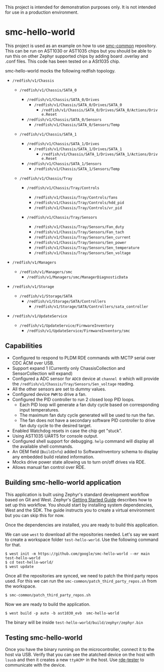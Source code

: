 This project is intended for demonstration purposes only. It is not intended for
use in a production environment.

# smc-hello-world

This project is used as an example on how to use
[smc-common](https://github.com/google/smc-common) repository. This can be run
on AST1030 or AST1035 chips but you should be able to run this on other Zephyr
supported chips by adding board .overlay and .conf files. This code has been
tested on a ASt1035 chip.

smc-hello-world mocks the following redfish topology.

-   `/redfish/v1/Chassis`

    -   `/redfish/v1/Chassis/SATA_0`

        -   `/redfish/v1/Chassis/SATA_0/Drives`
            -   `/redfish/v1/Chassis/SATA_0/Drives/SATA_0`
                -   `/redfish/v1/Chassis/SATA_0/Drives/SATA_0/Actions/Drive.Reset`
        -   `/redfish/v1/Chassis/SATA_0/Sensors`
            -   `/redfish/v1/Chassis/SATA_0/Sensors/Temp`

    -   `/redfish/v1/Chassis/SATA_1`

        -   `/redfish/v1/Chassis/SATA_1/Drives`
            -   `/redfish/v1/Chassis/SATA_1/Drives/SATA_1`
                -   `/redfish/v1/Chassis/SATA_1/Drives/SATA_1/Actions/Drive.Reset`
        -   `/redfish/v1/Chassis/SATA_1/Sensors`
            -   `/redfish/v1/Chassis/SATA_1/Sensors/Temp`

    -   `/redfish/v1/Chassis/Tray`

        -   `/redfish/v1/Chassis/Tray/Controls`

            -   `/redfish/v1/Chassis/Tray/Controls/fans`
            -   `/redfish/v1/Chassis/Tray/Controls/hdd_pid`
            -   `/redfish/v1/Chassis/Tray/Controls/vr_pid`

        -   `/redfish/v1/Chassis/Tray/Sensors`

            -   `/redfish/v1/Chassis/Tray/Sensors/Fan_duty`
            -   `/redfish/v1/Chassis/Tray/Sensors/Fan_tach`
            -   `/redfish/v1/Chassis/Tray/Sensors/Sen_current`
            -   `/redfish/v1/Chassis/Tray/Sensors/Sen_power`
            -   `/redfish/v1/Chassis/Tray/Sensors/Sen_temperature`
            -   `/redfish/v1/Chassis/Tray/Sensors/Sen_voltage`

-   `/redfish/v1/Managers`

    -   `/redfish/v1/Managers/smc`
        -   `/redfish/v1/Managers/smc/ManagerDiagnosticData`

-   `/redfish/v1/Storage`

    -   `/redfish/v1/Storage/SATA`
        -   `/redfish/v1/Storage/SATA/Controllers`
            -   `/redfish/v1/Storage/SATA/Controllers/sata_controller`

-   `/redfish/v1/UpdateService`

    -   `/redfish/v1/UpdateService/FirmwareInventory`
        -   `/redfish/v1/UpdateService/FirmwareInventory/smc`

## Capabilities

-   Configured to respond to PLDM RDE commands with MCTP serial over CDC ACM
    over USB.
-   Support expand 1 (Currently only ChassisCollection and SensorCollection will
    expand)
-   Configured a ADC sensor for `ADC0` device at `channel 0` which will provide
    the `/redfish/v1/Chassis/Tray/Sensors/Sen_voltage` reading.
-   All the other sensors are set to dummy values.
-   Configured device `PWM` to drive a fan.
-   Configured the PID controller to run 2 closed loop PID loops.
    -   Each PID loop will generate a fan duty cycle based on corresponding
        input temperatures.
    -   The maximum fan duty cycle generated will be used to run the fan.
    -   The fan does not have a secondary software PID controller to drive fan
        duty cycle to the desired target.
-   Enabled Watchdog resets in case the chip get "stuck".
-   Using AST1035 UART5 for console output.
-   Configured shell support for debugging. `help` command will display all the
    available shell commands.
-   An OEM field (`BuildInfo`) added to SoftwareInventory schema to display any
    embedded build related information.
-   Mocks drive power state allowing us to turn on/off drives via RDE.
-   Allows manual fan control over RDE.

## Building smc-hello-world application

This application is built using Zephyr's standard development workflow based on
Git and West. Zephyr's
[Getting Started Guide](https://docs.zephyrproject.org/latest/develop/getting_started/index.html)
describes how to set up this workflow. You should start by installing system
dependencies, West and the SDK. The guide instructs you to create a virtual
environment but you can skip this for now.

Once the dependencies are installed, you are ready to build this application.

We can use `west` to download all the repositories needed. Let's say we want to
create a workspace folder `test-hello-world`. Use the following command for
that.

```
$ west init -m https://github.com/google/smc-hello-world --mr main test-hello-world
$ cd test-hello-world/
$ west update
```

Once all the repositories are synced, we need to patch the third party repos
used. For this we can run the `smc-common/patch_third_party_repos.sh` from the
workspace.

```
$ smc-common/patch_third_party_repos.sh
```

Now we are ready to build the application.

```
$ west build -p auto -b ast1030_evb  smc-hello-world
```

The binary will be inside `test-hello-world/build/zephyr/zephyr.bin`

## Testing smc-hello-world

Once you have the binary running on the microcontroller, connect it to the host
via USB. Verify that you can see the atatched device on the host with `lsusb`
and then it creates a new `ttyACM*` in the host. Use
[rde-tester](https://github.com/google/rde-tester) to communicate with the
device.
